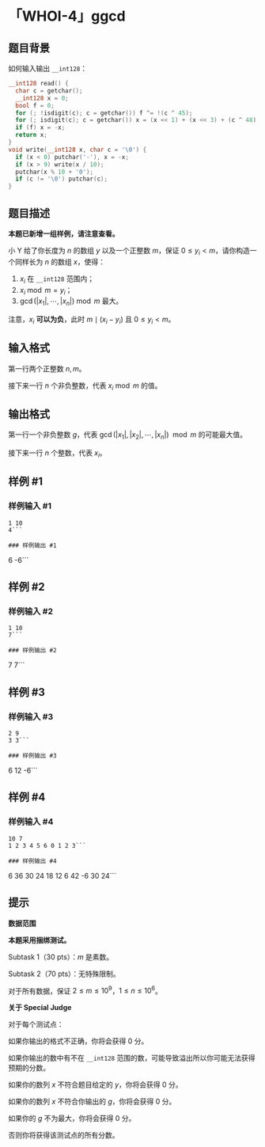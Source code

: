 # 「WHOI-4」ggcd

## 题目背景

如何输入输出 `__int128`：

```cpp
__int128 read() {
  char c = getchar();
  __int128 x = 0;
  bool f = 0;
  for (; !isdigit(c); c = getchar()) f ^= !(c ^ 45);
  for (; isdigit(c); c = getchar()) x = (x << 1) + (x << 3) + (c ^ 48);
  if (f) x = -x;
  return x;
}
void write(__int128 x, char c = '\0') {
  if (x < 0) putchar('-'), x = -x;
  if (x > 9) write(x / 10);
  putchar(x % 10 + '0');
  if (c != '\0') putchar(c);
}
```

## 题目描述

**本题已新增一组样例，请注意查看。**

小 Y 给了你长度为 $n$ 的数组 $y$ 以及一个正整数 $m$，保证 $0\le y_i<m$，请你构造一个同样长为 $n$ 的数组 $x$，使得：

1. $x_i$ 在 `__int128` 范围内；
2. $x_i\bmod m=y_i$；
3. $\gcd(|x_1|,\cdots,|x_n|)\bmod m$ 最大。

注意，$x_i$ **可以为负**，此时 $m\mid (x_i-y_i)$ 且 $0\le y_i<m$。 

## 输入格式

第一行两个正整数 $n,m$。

接下来一行 $n$ 个非负整数，代表 $x_i \bmod m$ 的值。

## 输出格式

第一行一个非负整数 $g$，代表 $\gcd(|x_1|,|x_2|,\cdots,|x_n|)\mod m$ 的可能最大值。

接下来一行 $n$ 个整数，代表 $x_i$。

## 样例 #1

### 样例输入 #1
```
1 10
4```

### 样例输出 #1

```
6
-6```

## 样例 #2

### 样例输入 #2
```
1 10
7```

### 样例输出 #2

```
7
7```

## 样例 #3

### 样例输入 #3
```
2 9
3 3```

### 样例输出 #3

```
6
12 -6```

## 样例 #4

### 样例输入 #4
```
10 7
1 2 3 4 5 6 0 1 2 3```

### 样例输出 #4

```
6
36 30 24 18 12 6 42 -6 30 24```

## 提示

**数据范围**

**本题采用捆绑测试。**

Subtask 1（$30$ pts）：$m$ 是素数。

Subtask 2（$70$ pts）：无特殊限制。

对于所有数据，保证 $2\le m \le10^9$，$1\le n\le10^6$。

**关于 Special Judge**

对于每个测试点：

如果你输出的格式不正确，你将会获得 $0$ 分。

如果你输出的数中有不在 `__int128` 范围的数，可能导致溢出所以你可能无法获得预期的分数。

如果你的数列 $x$ 不符合题目给定的 $y$，你将会获得 $0$ 分。

如果你的数列 $x$ 不符合你输出的 $g$，你将会获得 $0$ 分。

如果你的 $g$ 不为最大，你将会获得 $0$ 分。

否则你将获得该测试点的所有分数。
